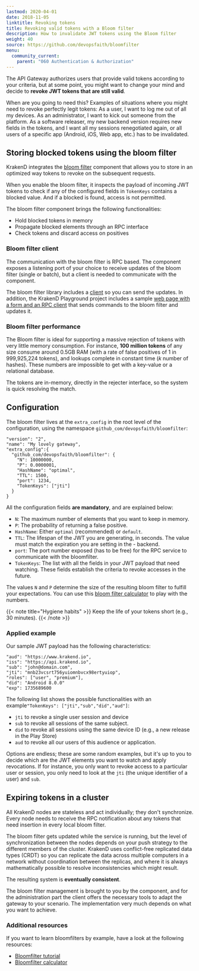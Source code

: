 ```yaml
---
lastmod: 2020-04-01
date: 2018-11-05
linktitle: Revoking tokens
title: Revoking valid tokens with a Bloom filter
description: How to invalidate JWT tokens using the Bloom filter
weight: 40
source: https://github.com/devopsfaith/bloomfilter
menu:
  community_current:
    parent: "060 Authentication & Authorization"
---
```

The API Gateway authorizes users that provide valid tokens according to your criteria, but at some point, you might want to change your mind and decide to **revoke JWT tokens that are still valid**.

When are you going to need this? Examples of situations where you might need to revoke perfectly legit tokens: 
As a user, I want to log me out of all my devices.
As an administrator, I want to kick out someone from the platform.
As a software releaser, my new backend version requires new fields in the tokens, and I want all my sessions renegotiated again, or all users of a specific app (Android, iOS, Web app, etc.) has to be invalidated.

## Storing blocked tokens using the bloom filter
KrakenD integrates the [bloom filter](https://github.com/devopsfaith/bloomfilter) component that allows you to store in an optimized way tokens to revoke on the subsequent requests. 

When you enable the bloom filter, it inspects the payload of incoming JWT tokens to check if any of the configured fields in `TokenKeys` contains a blocked value. And if a blocked is found, access is not permitted.

The bloom filter component brings the following functionalities:

- Hold blocked tokens in memory
- Propagate blocked elements through an RPC interface
- Check tokens and discard access on positives

### Bloom filter client
The communication with the bloom filter is RPC based. The component exposes a listening port of your choice to receive updates of the bloom filter (single or batch), but a client is needed to communicate with the component.

The bloom filter library includes a [client](https://github.com/devopsfaith/bloomfilter/tree/master/cmd/client) so you can send the updates. In addition, the KrakenD Playground project includes a sample [web page with a form and an RPC client](https://github.com/devopsfaith/krakend-playground/tree/master/jwt-revoker) that sends commands to the bloom filter and updates it.

### Bloom filter performance
The Bloom filter is ideal for supporting a massive rejection of tokens with very little memory consumption. For instance, **100 million tokens** of any size consume around 0.5GB RAM (with a rate of false positives of 1 in 999,925,224 tokens), and lookups complete in constant time (*k* number of hashes). These numbers are impossible to get with a key-value or a relational database.

The tokens are in-memory, directly in the rejecter interface, so the system is quick resolving the match.

## Configuration
The bloom filter lives at the `extra_config` in the root level of the configuration, using the namespace `github_com/devopsfaith/bloomfilter`:


    "version": "2",
    "name": "My lovely gateway",
    "extra_config":{
      "github_com/devopsfaith/bloomfilter": {
        "N": 10000000,
        "P": 0.0000001,
        "HashName": "optimal",
        "TTL": 1500,
        "port": 1234,
        "TokenKeys": ["jti"]
      }
    }

All the configuration fields **are mandatory**, and are explained below:

- `N`: The maximum number of elements that you want to keep in memory. 
- `P`: The probability of returning a false positive.
- `HashName`: Either `optimal` (recommended) or `default`.
- `TTL`: The lifespan of the JWT you are generating, in seconds. The value must match the expiration you are setting in the - backend.
- `port`: The port number exposed (has to be free) for the RPC service to communicate with the bloomfilter.
- `TokenKeys`: The list with all the fields in your JWT payload that need watching. These fields establish the criteria to revoke accesses in the future.

The values `N` and `P` determine the size of the resulting bloom filter to fulfill your expectations. You can use this [bloom filter calculator](https://hur.st/bloomfilter/?n=1000000&p=1.0E-9&m=&k=) to play with the numbers.

{{< note title="Hygiene habits" >}}
Keep the life of your tokens short (e.g., 30 minutes).
{{< /note >}}

### Applied example
Our sample JWT payload has the following characteristics:

    "aud": "https://www.krakend.io",   
    "iss": "https://api.krakend.io",   
    "sub": "john@domain.com",  
    "jti": "mnb23vcsrt756yuiomnbvcx98ertyuiop",  
    "roles": ["user", "premium"],
    "did": "Android 8.0.0" 
    "exp": 1735689600

The following list shows the possible functionalities with an example`"TokenKeys": ["jti","sub","did","aud"]`:

- `jti` to revoke a single user session and device
- `sub` to revoke all sessions of the same subject.
- `did` to revoke all sessions using the same device ID (e.g., a new release in the Play Store)
- `aud` to revoke all our users of this audience or application.

Options are endless; these are some random examples, but it's up to you to decide which are the JWT elements you want to watch and apply revocations. If for instance, you only want to revoke access to a particular user or session, you only need to look at the `jti` (the unique identifier of a user) and `sub`.

## Expiring tokens in a cluster
All KrakenD nodes are stateless and act individually; they don't synchronize. Every node needs to receive the RPC notification about any tokens that need insertion in every local bloom filter.

The bloom filter gets updated while the service is running, but the level of synchronization between the nodes depends on your push strategy to the different members of the cluster. KrakenD uses conflict-free replicated data types (CRDT) so you can replicate the data across multiple computers in a network without coordination between the replicas, and where it is always mathematically possible to resolve inconsistencies which might result.

The resulting system is **eventually consistent**.

The bloom filter management is brought to you by the component, and for the administration part the client offers the necessary tools to adapt the gateway to your scenario. The implementation very much depends on what you want to achieve.

### Additional resources
If you want to learn bloomfilters by example, have a look at the following resources:

- [Bloomfilter tutorial](https://llimllib.github.io/bloomfilter-tutorial/)
- [Bloomfilter calculator](https://hur.st/bloomfilter/?n=1000000&p=1.0E-9&m=&k=)
